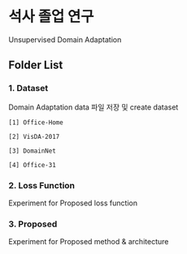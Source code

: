 # 석사 졸업 연구

Unsupervised Domain Adaptation

## Folder List
### 1. Dataset

  Domain Adaptation data 파일 저장 및 create dataset

    [1] Office-Home

    [2] VisDA-2017

    [3] DomainNet

    [4] Office-31

### 2. Loss Function

  Experiment for Proposed loss function

### 3. Proposed

  Experiment for Proposed method & architecture
